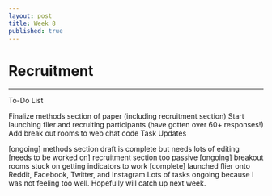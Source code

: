 ```yaml
---
layout: post
title: Week 8
published: true
---
```


# Recruitment 
***
To-Do List

Finalize methods section of paper (including recruitment section)
Start launching flier and recruiting participants (have gotten over 60+ responses!)
Add break out rooms to web chat code
Task Updates

[ongoing] methods section draft is complete but needs lots of editing
[needs to be worked on] recruitment section too passive
[ongoing] breakout rooms stuck on getting indicators to work
[complete] launched flier onto Reddit, Facebook, Twitter, and Instagram
Lots of tasks ongoing because I was not feeling too well. Hopefully will catch up next week.
